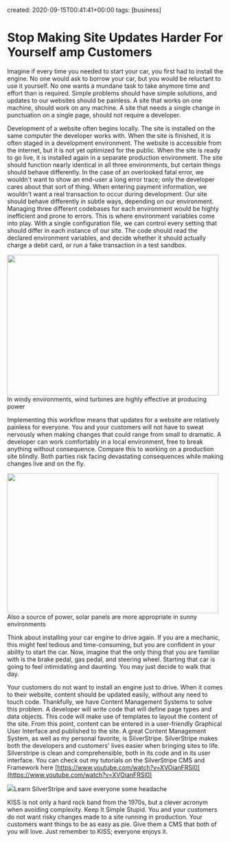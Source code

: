 created: 2020-09-15T00:41:41+00:00
tags: [business]

# Stop Making Site Updates Harder For Yourself amp Customers


Imagine if every time you needed to start your car, you first had to install the engine. No one would ask to borrow your car, but you would be reluctant to use it yourself. No one wants a mundane task to take anymore time and effort than is required. Simple problems should have simple solutions, and updates to our websites should be painless. A site that works on one machine, should work on any machine. A site that needs a single change in punctuation on a single page, should not require a developer.

Development of a website often begins locally. The site is installed on the same computer the developer works with. When the site is finished, it is often staged in a development environment. The website is accessible from the internet, but it is not yet optimized for the public. When the site is ready to go live, it is installed again in a separate production environment. The site should function nearly identical in all three environments, but certain things should behave differently. In the case of an overlooked fatal error, we wouldn't want to show an end-user a long error trace; only the developer cares about that sort of thing. When entering payment information, we wouldn't want a real transaction to occur during development. Our site should behave differently in subtle ways, depending on our environment. Managing three different codebases for each environment would be highly inefficient and prone to errors. This is where environment variables come into play. With a single configuration file, we can control every setting that should differ in each instance of our site. The code should read the declared environment variables, and decide whether it should actually charge a debit card, or run a fake transaction in a test sandbox.

<img alt="" src="https://tylertroutblog.com/wp-content/uploads/2020/09/environment.jpg" height="328" width="493" />In windy environments, wind turbines are highly effective at producing power

Implementing this workflow means that updates for a website are relatively painless for everyone. You and your customers will not have to sweat nervously when making changes that could range from small to dramatic. A developer can work comfortably in a local environment, free to break anything without consequence. Compare this to working on a production site blindly. Both parties risk facing devastating consequences while making changes live and on the fly.

<img alt="" src="https://tylertroutblog.com/wp-content/uploads/2020/09/solar-panel.jpg" height="326" width="492" />Also a source of power, solar panels are more appropriate in sunny environments  

Think about installing your car engine to drive again. If you are a mechanic, this might feel tedious and time-consuming, but you are confident in your ability to start the car. Now, imagine that the only thing that you are familiar with is the brake pedal, gas pedal, and steering wheel. Starting that car is going to feel intimidating and daunting. You may just decide to walk that day.

Your customers do not want to install an engine just to drive. When it comes to their website, content should be updated easily, without any need to touch code. Thankfully, we have Content Management Systems to solve this problem. A developer will write code that will define page types and data objects. This code will make use of templates to layout the content of the site. From this point, content can be entered in a user-friendly Graphical User Interface and published to the site. A great Content Management System, as well as my personal favorite, is SilverStripe. SilverStripe makes both the developers and customers' lives easier when bringing sites to life. Silverstripe is clean and comprehensible, both in its code and in its user interface. You can check out my tutorials on the SilverStripe CMS and Framework here [https://www.youtube.com/watch?v=XVOianFRSl0](https://www.youtube.com/watch?v=XVOianFRSl0)

![](http://tylertroutblog.com/wp-content/uploads/2019/08/silverstripe.png)Learn SilverStripe and save everyone some headache  

KISS is not only a hard rock band from the 1970s, but a clever acronym when avoiding complexity. Keep It Simple Stupid. You and your customers do not want risky changes made to a site running in production. Your customers want things to be as easy as pie. Give them a CMS that both of you will love. Just remember to KISS; everyone enjoys it.

